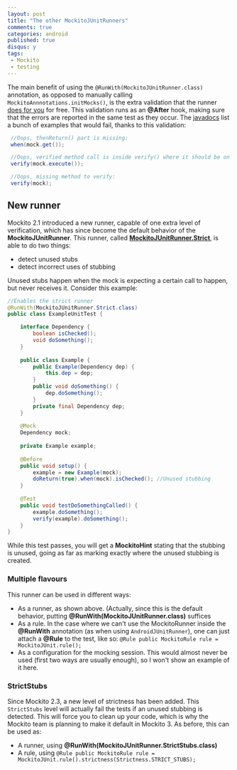 ```yaml
---
layout: post
title: "The other MockitoJUnitRunners"
comments: true
categories: android
published: true
disqus: y
tags:
 - Mockito
 - testing
---
```


The main benefit of using the `@RunWith(MockitoJUnitRunner.class)` annotation, as opposed to manually calling `MockitoAnnnotations.initMocks()`, is the extra validation that the runner [does for you](http://stackoverflow.com/questions/10806345/runwithmockitojunitrunner-class-vs-mockitoannotations-initmocksthis) for free. This validation runs as an **@After** hook, making sure that the errors are reported in the same test as they occur. The [javadocs](https://static.javadoc.io/org.mockito/mockito-core/2.7.22/org/mockito/Mockito.html#validateMockitoUsage()) list a bunch of examples that would fail, thanks to this validation:

```java
 //Oops, thenReturn() part is missing:
 when(mock.get());

 //Oops, verified method call is inside verify() where it should be on the outside:
 verify(mock.execute());

 //Oops, missing method to verify:
 verify(mock);
 ```
 
## New runner
 
Mockito 2.1 introduced a new runner, capable of one extra level of verification, which has since become the default behavior of the **MockitoJUnitRunner**. This runner, called [**MockitoJUnitRunner.Strict**](https://github.com/mockito/mockito/blob/v2.8.29/src/main/java/org/mockito/junit/MockitoJUnitRunner.java#L120), is able to do two things:

- detect unused stubs
- detect incorrect uses of stubbing

Unused stubs happen when the mock is expecting a certain call to happen, but never receives it. Consider this example:

```java
//Enables the strict runner
@RunWith(MockitoJUnitRunner.Strict.class)
public class ExampleUnitTest {

    interface Dependency {
        boolean isChecked();
        void doSomething();
	}
	
    public class Example {
        public Example(Dependency dep) { 
            this.dep = dep;
        }
        public void doSomething() {
            dep.doSomething();
        }
        private final Dependency dep;
    }
	
	@Mock
	Dependency mock;
	
	private Example example;
	
	@Before
	public void setup() {
        example = new Example(mock);
        doReturn(true).when(mock).isChecked(); //Unused stubbing
	}
	
	@Test
	public void testDoSomethingCalled() {
	    example.doSomething();
        verify(example).doSomething();
	}
}

```

While this test passes, you will get a **MockitoHint** stating that the stubbing is unused, going as far as marking exactly where the unused stubbing is created.

### Multiple flavours

This runner can be used in different ways:
- As a runner, as shown above. (Actually, since this is the default behavior, putting **@RunWith(MockitoJUnitRunner.class)** suffices
- As a rule. In the case where we can't use the MockitoRunner inside the **@RunWith** annotation (as when using `AndroidJUnitRunner`), one can just attach a **@Rule** to the test, like so: `@Rule public MockitoRule rule = MockitoJUnit.rule();`
- As a configuration for the mocking session. This would almost never be used (first two ways are usually enough), so I won't show an example of it here.

### StrictStubs

Since Mockito 2.3, a new level of strictness has been added. This `StrictStubs` level will actually fail the tests if an unused stubbing is detected. This will force you to clean up your code, which is why the Mockito team is planning to make it default in Mockito 3. As before, this can be used as:

- A runner, using **@RunWith(MockitoJUnitRunner.StrictStubs.class)**
- A rule, using `@Rule public MockitoRule rule = MockitoJUnit.rule().strictness(Strictness.STRICT_STUBS);`
